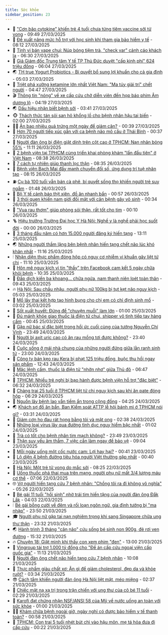 ```yaml
---
title: Sức khỏe
sidebar_position: 23
---
```


<!-- dantri-suc-khoe:START -->
- 🤔 [&quot;Cơn bão cytokine&quot; khiến trẻ 4 tuổi chưa từng tiêm vaccine sởi tử vong](https://dantri.com.vn/suc-khoe/con-bao-cytokine-khien-tre-4-tuoi-chua-tung-tiem-vaccine-soi-tu-vong-20250327150929167.htm) - 09:49 27/03/2025
- 🚦 [Đề xuất nâng mức hỗ trợ với học sinh khi tham gia bảo hiểm y tế](https://dantri.com.vn/suc-khoe/de-xuat-nang-muc-ho-tro-voi-hoc-sinh-khi-tham-gia-bao-hiem-y-te-20250327142801993.htm) - 08:12 27/03/2025
- 🤖 [Tinh vi bán vape chui: Núp bóng tiệm trà, &quot;check var&quot; cảnh cáo khách lạ](https://dantri.com.vn/suc-khoe/tinh-vi-ban-vape-chui-nup-bong-tiem-tra-check-var-canh-cao-khach-la-20250321191801669.htm) - 06:30 27/03/2025
- 🐻 [Giả Giám đốc Trung tâm Y tế TP Thủ Đức duyệt &quot;cấp kinh phí&quot; 624 triệu đồng](https://dantri.com.vn/suc-khoe/gia-giam-doc-trung-tam-y-te-tp-thu-duc-duyet-cap-kinh-phi-624-trieu-dong-20250327125718896.htm) - 06:04 27/03/2025
- 🌏 [TH true Yogurt Probiotics - Bí quyết bổ sung lợi khuẩn cho cả gia đình](https://dantri.com.vn/suc-khoe/th-true-yogurt-probiotics-bi-quyet-bo-sung-loi-khuan-cho-ca-gia-dinh-20250327115846098.htm) - 05:03 27/03/2025
- 👺 [Triệt phá xưởng ketamine lớn nhất Việt Nam: &quot;Ma túy giải trí&quot; chết người](https://dantri.com.vn/suc-khoe/triet-pha-xuong-ketamine-lon-nhat-viet-nam-ma-tuy-giai-tri-chet-nguoi-20250327114124675.htm) - 04:47 27/03/2025
- 🎬 [Thông tin &quot;nóng&quot; về xe cấp cứu chở diễn viên đến họp báo phim Âm dương lộ](https://dantri.com.vn/suc-khoe/thong-tin-nong-ve-xe-cap-cuu-cho-dien-vien-den-hop-bao-phim-am-duong-lo-20250327111250746.htm) - 04:19 27/03/2025
- 🌏 [Dấu hiệu nhận biết bệnh sởi](https://dantri.com.vn/suc-khoe/dau-hieu-nhan-biet-benh-soi-20250326204611734.htm) - 03:41 27/03/2025
- 🐵 [Thách thức tán sỏi san hô khổng lồ cho bệnh nhân hậu tai biến](https://dantri.com.vn/suc-khoe/thach-thuc-tan-soi-san-ho-khong-lo-cho-benh-nhan-hau-tai-bien-20250326100839820.htm) - 02:00 27/03/2025
- 👨‍🏫 [Ăn bao nhiêu quả trứng một ngày để giảm cân?](https://dantri.com.vn/suc-khoe/an-bao-nhieu-qua-trung-mot-ngay-de-giam-can-20250326205106610.htm) - 00:39 27/03/2025
- 🤗 [Hơn 70 người tiếp xúc gần với ca bệnh não mô cầu ở Thái Bình](https://dantri.com.vn/suc-khoe/hon-70-nguoi-tiep-xuc-gan-voi-ca-benh-nao-mo-cau-o-thai-binh-20250326212945881.htm) - 00:37 27/03/2025
- 🫶 [Người đàn ông bị điện giật dính trên cột cao ở TPHCM: Nạn nhân bỏng 55%](https://dantri.com.vn/suc-khoe/nguoi-dan-ong-bi-dien-giat-dinh-tren-cot-cao-o-tphcm-nan-nhan-bong-55-20250326163325404.htm) - 11:11 26/03/2025
- 🙉 [2 bệnh viện tại TPHCM cùng triển khai phòng khám &quot;lần đầu tiên&quot; ở Việt Nam](https://dantri.com.vn/suc-khoe/2-benh-vien-tai-tphcm-cung-trien-khai-phong-kham-lan-dau-tien-o-viet-nam-20250326121524685.htm) - 08:38 26/03/2025
- 🦅 [7 cách tự nhiên giúp thanh lọc thận](https://dantri.com.vn/suc-khoe/7-cach-tu-nhien-giup-thanh-loc-than-20250326072546857.htm) - 08:35 26/03/2025
- 🐘 [Bệnh viện Bạch Mai đẩy mạnh chuyển đổi số, ứng dụng trí tuệ nhân tạo](https://dantri.com.vn/suc-khoe/benh-vien-bach-mai-day-manh-chuyen-doi-so-ung-dung-tri-tue-nhan-tao-20250326144911840.htm) - 08:15 26/03/2025
- ⛽️ [Cụ bà 100 tuổi vẫn bán cà phê, bí quyết sống thọ khiến người trẻ suy ngẫm](https://dantri.com.vn/suc-khoe/cu-ba-100-tuoi-van-ban-ca-phe-bi-quyet-song-tho-khien-nguoi-tre-suy-ngam-20250326072904237.htm) - 01:48 26/03/2025
- 🤡 [Bộ Y tế cảnh báo thịt xiên, đồ ăn nhanh bẩn](https://dantri.com.vn/suc-khoe/bo-y-te-canh-bao-thit-xien-do-an-nhanh-ban-20250326075736171.htm) - 00:57 26/03/2025
- 💼 [3 thói quen khiến nam giới đối mặt với căn bệnh gây vô sinh](https://dantri.com.vn/suc-khoe/3-thoi-quen-khien-nam-gioi-doi-mat-voi-can-benh-gay-vo-sinh-20250326073430108.htm) - 00:34 26/03/2025
- 🤔 [&quot;Vua rau thơm&quot; giúp phòng sỏi thận, rất tốt cho tim](https://dantri.com.vn/suc-khoe/vua-rau-thom-giup-phong-soi-than-rat-tot-cho-tim-20250326065814152.htm) - 00:10 26/03/2025
- 🪜 [Hiệu trưởng Trường Đại học Y Hà Nội: Nghề y là nghề phải học suốt đời](https://dantri.com.vn/suc-khoe/hieu-truong-truong-dai-hoc-y-ha-noi-nghe-y-la-nghe-phai-hoc-suot-doi-20250325201529129.htm) - 00:00 26/03/2025
- 📝 [3 tháng đầu năm có hơn 15.000 người đăng ký hiến tạng](https://dantri.com.vn/suc-khoe/3-thang-dau-nam-co-hon-15000-nguoi-dang-ky-hien-tang-20250325182844889.htm) - 13:11 25/03/2025
- 🌏 [Những người thầm lặng bên bệnh nhân hiến tạng chết não lúc khó khăn nhất](https://dantri.com.vn/suc-khoe/nhung-nguoi-tham-lang-ben-benh-nhan-hien-tang-chet-nao-luc-kho-khan-nhat-20250325155223933.htm) - 11:16 25/03/2025
- 🕯 [Nhận diện thực phẩm đóng hộp có nguy cơ nhiễm vi khuẩn gây liệt tứ chi](https://dantri.com.vn/suc-khoe/nhan-dien-thuc-pham-dong-hop-co-nguy-co-nhiem-vi-khuan-gay-liet-tu-chi-20250325180806326.htm) - 11:10 25/03/2025
- 🦍 [Hôn mê nguy kịch vì tin &quot;thầy&quot; trên Facebook cam kết 5 ngày chữa khỏi bệnh](https://dantri.com.vn/suc-khoe/hon-me-nguy-kich-vi-tin-thay-tren-facebook-cam-ket-5-ngay-chua-khoi-benh-20250325173138575.htm) - 10:35 25/03/2025
- 🌈 [Đắp dịch kiến ba khoang... chữa ngứa, nam thanh niên loét toàn thân](https://dantri.com.vn/suc-khoe/dap-dich-kien-ba-khoang-chua-ngua-nam-thanh-nien-loet-toan-than-20250325163947171.htm) - 09:43 25/03/2025
- 🔥 [Hà Nội: Sau chầu nhậu, người phụ nữ 100kg bị tụt kẹt não nguy kịch](https://dantri.com.vn/suc-khoe/ha-noi-sau-chau-nhau-nguoi-phu-nu-100kg-bi-tut-ket-nao-nguy-kich-20250325112251394.htm) - 05:03 25/03/2025
- 🌊 [Mổ lấy thai kết hợp tạo hình bụng cho chị em có chỉ định sinh mổ](https://dantri.com.vn/suc-khoe/mo-lay-thai-ket-hop-tao-hinh-bung-cho-chi-em-co-chi-dinh-sinh-mo-20250325094037243.htm) - 03:02 25/03/2025
- 🚦 [Sốt xuất huyết: Đừng để &quot;chuyện muỗi&quot; làm lớn](https://dantri.com.vn/suc-khoe/sot-xuat-huyet-dung-de-chuyen-muoi-lam-lon-20250324142135334.htm) - 01:00 25/03/2025
- 🤖 [Đủ mánh khóe giao thuốc lá điện tử chui, shipper vô tình tiếp tay hàng cấm](https://dantri.com.vn/suc-khoe/du-manh-khoe-giao-thuoc-la-dien-tu-chui-shipper-vo-tinh-tiep-tay-hang-cam-20250317211537185.htm) - 00:45 25/03/2025
- 🤡 [Gặp nữ bác sĩ đặc biệt trong hồi ức cuối cùng của tướng Nguyễn Chí Vịnh](https://dantri.com.vn/suc-khoe/gap-nu-bac-si-dac-biet-trong-hoi-uc-cuoi-cung-cua-tuong-nguyen-chi-vinh-20250325015056098.htm) - 23:49 24/03/2025
- 💂 [Người bị axit uric cao có ăn rau mồng tơi được không?](https://dantri.com.vn/suc-khoe/nguoi-bi-axit-uric-cao-co-an-rau-mong-toi-duoc-khong-20250324145801314.htm) - 23:40 24/03/2025
- 🦄 [Cuộc sống ở mái nhà chung của những người đứng giữa lằn ranh sinh tử](https://dantri.com.vn/suc-khoe/cuoc-song-o-mai-nha-chung-cua-nhung-nguoi-dung-giua-lan-ranh-sinh-tu-20250325001930637.htm) - 23:00 24/03/2025
- 🧠 [Công ty bán kẹo rau Kera bị phạt 125 triệu đồng, buộc thu hồi ngay sản phẩm](https://dantri.com.vn/suc-khoe/cong-ty-ban-keo-rau-kera-bi-phat-125-trieu-dong-buoc-thu-hoi-ngay-san-pham-20250324191935386.htm) - 12:43 24/03/2025
- 🤖 [Mặc lệnh cấm, thuốc lá điện tử &quot;nhởn nhơ&quot; giữa Thủ đô](https://dantri.com.vn/suc-khoe/mac-lenh-cam-thuoc-la-dien-tu-nhon-nho-giua-thu-do-20250315134654093.htm) - 06:47 24/03/2025
- 💼 [TPHCM: Nhiều trẻ nghi bị bạo hành được bệnh viện hỗ trợ &quot;đặc biệt&quot;](https://dantri.com.vn/suc-khoe/tphcm-nhieu-tre-nghi-bi-bao-hanh-duoc-benh-vien-ho-tro-dac-biet-20250324121835703.htm) - 06:32 24/03/2025
- 🧰 [Chàng trai 25 tuổi ở TPHCM liệt tứ chi nguy kịch sau khi ăn pate đóng hộp](https://dantri.com.vn/suc-khoe/chang-trai-25-tuoi-o-tphcm-liet-tu-chi-nguy-kich-sau-khi-an-pate-dong-hop-20250324123306229.htm) - 06:29 24/03/2025
- 🎉 [Nguồn lây bệnh lao vẫn tiềm ẩn trong cộng đồng](https://dantri.com.vn/suc-khoe/nguon-lay-benh-lao-van-tiem-an-trong-cong-dong-20250324104215572.htm) - 04:25 24/03/2025
- 🌏 [Khách sợ đồ ăn bẩn, Ban Kiểm soát ATTP lễ hội bánh mì ở TPHCM nói gì?](https://dantri.com.vn/suc-khoe/khach-so-do-an-ban-ban-kiem-soat-attp-le-hoi-banh-mi-o-tphcm-noi-gi-20250324101048241.htm) - 03:31 24/03/2025
- 📝 [Giảm cơn ho đau rát họng bằng tỏi và mật ong](https://dantri.com.vn/suc-khoe/giam-con-ho-dau-rat-hong-bang-toi-va-mat-ong-20250212122710597.htm) - 02:38 24/03/2025
- 🧠 [Những loại virus lây qua đường tình dục nguy hiểm bậc nhất](https://dantri.com.vn/suc-khoe/nhung-loai-virus-lay-qua-duong-tinh-duc-nguy-hiem-bac-nhat-20250324055621932.htm) - 01:02 24/03/2025
- 🚀 [Trà có tốt cho bệnh nhân tim mạch không?](https://dantri.com.vn/suc-khoe/tra-co-tot-cho-benh-nhan-tim-mach-khong-20250323211928611.htm) - 23:49 23/03/2025
- 💯 [Thận suy yếu âm thầm, 7 việc cần làm ngay để bảo vệ](https://dantri.com.vn/suc-khoe/than-suy-yeu-am-tham-7-viec-can-lam-ngay-de-bao-ve-20250318204844768.htm) - 09:04 23/03/2025
- 🫶 [Mỗi ngày uống một cốc nước cam: Lợi hay hại?](https://dantri.com.vn/suc-khoe/moi-ngay-uong-mot-coc-nuoc-cam-loi-hay-hai-20250322142358899.htm) - 00:41 23/03/2025
- 👹 [Lộ diện 4 bệnh đường tiêu hóa người Việt thường gặp nhất](https://dantri.com.vn/suc-khoe/lo-dien-4-benh-duong-tieu-hoa-nguoi-viet-thuong-gap-nhat-20250322232604779.htm) - 00:40 23/03/2025
- 🤩 [Hà Nội: Một trẻ tử vong do mắc sởi](https://dantri.com.vn/suc-khoe/ha-noi-mot-tre-tu-vong-do-mac-soi-20250322150834880.htm) - 08:25 22/03/2025
- 🌊 [Uống thuốc phá thai mua trên mạng, người phụ nữ mất 3/4 lượng máu cơ thể](https://dantri.com.vn/suc-khoe/uong-thuoc-pha-thai-mua-tren-mang-nguoi-phu-nu-mat-34-luong-mau-co-the-20250322113510148.htm) - 07:06 22/03/2025
- 🤓 [Vợ người hiến tạng cứu 7 bệnh nhân: &quot;Chồng tôi ra đi không vô nghĩa&quot;](https://dantri.com.vn/suc-khoe/vo-nguoi-hien-tang-cuu-7-benh-nhan-chong-toi-ra-di-khong-vo-nghia-20250322114859100.htm) - 05:26 22/03/2025
- 🌝 [Bé gái 11 tuổi &quot;hồi sinh&quot; nhờ trái tim hiến tặng của người đàn ông Đắk Lắk](https://dantri.com.vn/suc-khoe/be-gai-11-tuoi-hoi-sinh-nho-trai-tim-hien-tang-cua-nguoi-dan-ong-dak-lak-20250322095201860.htm) - 04:03 22/03/2025
- 🕯 [Bé gái bỗng cười về đêm và rối loạn ngôn ngữ, gia đình tưởng bị &quot;ma nhập&quot;](https://dantri.com.vn/suc-khoe/be-gai-bong-cuoi-ve-dem-va-roi-loan-ngon-ngu-gia-dinh-tuong-bi-ma-nhap-20250321174931466.htm) - 23:50 21/03/2025
- 🎓 [Người phụ nữ gặp tai nạn nghiêm trọng khi sang Singapore chữa  ung thư thận](https://dantri.com.vn/suc-khoe/nguoi-phu-nu-gap-tai-nan-nghiem-trong-khi-sang-singapore-chua-ung-thu-than-20250321181830068.htm) - 23:32 21/03/2025
- 🌏 [Hành trình 3 tháng &quot;cân não&quot; cứu sống bé sinh non 900g, đẻ rơi ven đường](https://dantri.com.vn/suc-khoe/hanh-trinh-3-thang-can-nao-cuu-song-be-sinh-non-900g-de-roi-ven-duong-20250321200038692.htm) - 15:32 21/03/2025
- 🔥 [Chuyện 18: Giật mình khi thấy con xem phim &quot;đen&quot;](https://dantri.com.vn/suc-khoe/chuyen-18-giat-minh-khi-thay-con-xem-phim-den-20250321073401093.htm) - 13:00 21/03/2025
- 📝 [Vingroup tài trợ 1.000 tỷ đồng cho &quot;Đề án cấp cứu ngoại viện cấp quốc gia&quot;](https://dantri.com.vn/suc-khoe/vingroup-tai-tro-1000-ty-dong-cho-de-an-cap-cuu-ngoai-vien-cap-quoc-gia-20250321180013313.htm) - 11:13 21/03/2025
- 🧠 [Người đàn ông chết não hiến tạng cứu 7 bệnh nhân](https://dantri.com.vn/suc-khoe/nguoi-dan-ong-chet-nao-hien-tang-cuu-7-benh-nhan-20250321170413625.htm) - 10:08 21/03/2025
- 🦅 [Thực phẩm giàu chất xơ: Ăn gì để giảm cholesterol, đẹp da và khỏe ruột?](https://dantri.com.vn/suc-khoe/thuc-pham-giau-chat-xo-an-gi-de-giam-cholesterol-dep-da-va-khoe-ruot-20250320214233513.htm) - 03:34 21/03/2025
- 😎 [Cách tắm khiến người đàn ông Hà Nội liệt mặt, méo miệng](https://dantri.com.vn/suc-khoe/cach-tam-khien-nguoi-dan-ong-ha-noi-liet-mat-meo-mieng-20250320190354311.htm) - 02:37 21/03/2025
- 🎉 [Chiếc mặt nạ xạ trị trong trận chiến với ung thư của cô bé 11 tuổi](https://dantri.com.vn/suc-khoe/chiec-mat-na-xa-tri-trong-tran-chien-voi-ung-thu-cua-co-be-11-tuoi-20250320143356785.htm) - 02:29 21/03/2025
- 🫣 [Karofi đạt chứng nhận NSF/ANSI 58 của Mỹ về nước uống an toàn với sức khỏe](https://dantri.com.vn/suc-khoe/karofi-dat-chung-nhan-nsfansi-58-cua-my-ve-nuoc-uong-an-toan-voi-suc-khoe-20250320173444442.htm) - 01:00 21/03/2025
- 🧑‍🏫 [Khám chữa bệnh ngoài giờ, ngày nghỉ có được bảo hiểm y tế thanh toán?](https://dantri.com.vn/suc-khoe/kham-chua-benh-ngoai-gio-ngay-nghi-co-duoc-bao-hiem-y-te-thanh-toan-20250320212412704.htm) - 00:58 21/03/2025
- 🥷 [TPHCM: Con trai 5 tuổi nhét bút chì vào hậu môn, mẹ tá hỏa đưa đi cấp cứu](https://dantri.com.vn/suc-khoe/tphcm-con-trai-5-tuoi-nhet-but-chi-vao-hau-mon-me-ta-hoa-dua-di-cap-cuu-20250320203624020.htm) - 00:22 21/03/2025<!-- dantri-suc-khoe:END -->
